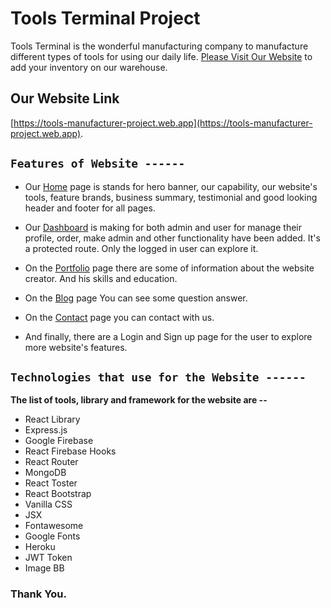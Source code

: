 # Tools Terminal Project

Tools Terminal is the wonderful manufacturing company to manufacture different types of tools for using our daily life. [Please Visit Our Website](https://tools-manufacturer-project.web.app) to add your inventory on our warehouse.

## Our Website Link

[https://tools-manufacturer-project.web.app](https://tools-manufacturer-project.web.app). 

## `Features of Website ------`

* Our [Home](https://tools-manufacturer-project.web.app) page is stands for hero banner, our capability, our website's tools, feature brands, business summary, testimonial and good looking header and footer for all pages.

* Our [Dashboard](https://tools-manufacturer-project.web.app/dashboard) is making for both admin and user for manage their profile, order, make admin and other functionality have been added. It's a protected route. Only the logged in user can explore it.

* On the [Portfolio](https://tools-manufacturer-project.web.app/portfolio) page there are some of information about the website creator. And his skills and education.

* On the [Blog](https://tools-manufacturer-project.web.app/blog) page You can see some question answer.

* On the [Contact](http://localhost:3000/contact) page you can contact with us.

* And finally, there are a Login and Sign up page for the user to explore more website's features.

## `Technologies that use for the Website ------`

**The list of tools, library and framework for the website are --**

* React Library
* Express.js
* Google Firebase
* React Firebase Hooks
* React Router
* MongoDB
* React Toster
* React Bootstrap
* Vanilla CSS
* JSX
* Fontawesome
* Google Fonts
* Heroku
* JWT Token
* Image BB

### Thank You.